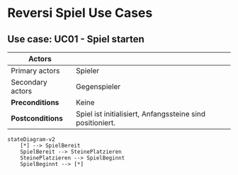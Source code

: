 # Reversi Spiel Use Cases

## Use case: UC01 - Spiel starten

| **Actors**                       |        |
| -------------------------------- | ------ |
| Primary actors                   | Spieler   |
| Secondary actors                 | Gegenspieler        |
| **Preconditions**                | Keine |
| **Postconditions**               | Spiel ist initialisiert, Anfangssteine sind positioniert.  |

```mermaid
stateDiagram-v2
    [*] --> SpielBereit
    SpielBereit --> SteinePlatzieren
    SteinePlatzieren --> SpielBeginnt
    SpielBeginnt --> [*]
